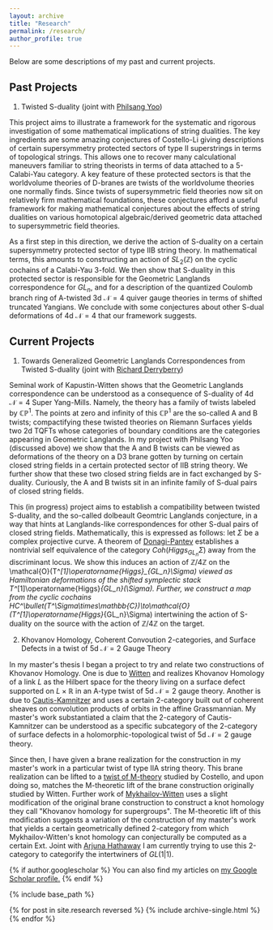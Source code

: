 ```yaml
---
layout: archive
title: "Research"
permalink: /research/
author_profile: true
---
```





Below are some descriptions of my past and current projects. 

Past Projects
------
1. Twisted S-duality (joint with [Philsang Yoo](https://sites.google.com/site/philsangyoo/))

This project aims to illustrate a framework for the systematic and rigorous investigation of some mathematical implications of string dualities. The key ingredients are some amazing conjectures of Costello-Li giving descriptions of certain supersymmetry protected sectors of type II superstrings in terms of topological strings. This allows one to recover many calculational maneuvers familiar to string theorists in terms of data attached to a 5-Calabi-Yau category.  A key feature of these protected sectors is that the worldvolume theories of D-branes are twists of the worldvolume theories one normally finds. Since twists of supersymmetric field theories now sit on relatively firm mathematical foundations, these conjectures afford a useful framework for making mathematical conjectures about the effects of string dualities on various homotopical algebraic/derived geometric data attached to supersymmetric field theories. 

As a first step in this direction, we derive the action of S-duality on a certain supersymmetry protected sector of type IIB string theory. In mathematical terms, this amounts to constructing an action of $SL_2(\mathbb{Z})$ on the cyclic cochains of a Calabi-Yau 3-fold. We then show that S-duality in this protected sector is responsible for the Geometric Langlands correspondence for $GL_n$, and for a description of the quantized Coulomb branch ring of A-twisted 3d $\mathcal{N}=4$ quiver gauge theories in terms of shifted truncated Yangians. We conclude with some conjectures about other S-dual deformations of 4d $\mathcal{N}=4$ that our framework suggests.

Current Projects
------
1. Towards Generalized Geometric Langlands Correspondences from Twisted S-duality (joint with [Richard Derryberry](https://www.perimeterinstitute.ca/people/richard-derryberry))

Seminal work of Kapustin-Witten shows that the Geometric Langlands correspondence can be understood as a consequence of S-duality of 4d $\mathcal{N}=4$ Super Yang-Mills. Namely, the theory has a family of twists labeled by $\mathbb{CP}^1$. The points at zero and infinity of this $\mathbb{CP}^1$ are the so-called A and B twists; compactifying these twisted theories on Riemann Surfaces yields two 2d TQFTs whose categories of boundary conditions are the categories appearing in Geometric Langlands. In my project with Philsang Yoo (discussed above) we show that the A and B twists can be viewed as deformations of the theory on a D3 brane gotten by turning on certain closed string fields in a certain protected sector of IIB string theory. We further show that these two closed string fields are in fact exchanged by S-duality. Curiously, the A and B twists sit in an infinite family of S-dual pairs of closed string fields.

This (in progress) project aims to establish a compatibility between twisted S-duality, and the so-called dolbeault Geomtric Langlands conjecture, in a way that hints at Langlands-like correspondences for other S-dual pairs of closed string fields. Mathematically, this is expressed as follows: let $\Sigma$ be a complex projective curve. A theorem of [Donagi-Pantev](https://arxiv.org/abs/math/0604617) establishes a nontrivial self equivalence of the category $Coh(Higgs_{GL_n}\Sigma)$ away from the discriminant locus. We show this induces an action of $\mathbb{Z}/4\mathbb{Z}$ on the \mathcal{O}(T^*[1]\operatorname{Higgs}_{GL_n}\Sigma) viewed as Hamiltonian deformations of the shifted symplectic stack T^*[1]\operatorname{Higgs}_{GL_n}(\Sigma). Further, we construct a map from the cyclic cochains HC^\bullet(T^*\Sigma\times\mathbb{C})\to\mathcal{O}(T^*[1]\operatorname{Higgs}_{GL_n}\Sigma) intertwining the action of S-duality on the source with the action of $\mathbb{Z}/4\mathbb{Z}$ on the target. 

2. Khovanov Homology, Coherent Convoution 2-categories, and Surface Defects in a twist of 5d $\mathcal{N}=2$ Gauge Theory

In my master's thesis I began a project to try and relate two constructions of Khovanov Homology. One is due to [Witten](https://arxiv.org/abs/1101.3216) and realizes Khovanov Homology of a link $L$ as the Hilbert space for the theory living on a surface defect supported on $L\times\mathbb{R}$ in an A-type twist of 5d $\mathcal{N}=2$ gauge theory. Another is due to [Cautis-Kamnitzer](https://arxiv.org/abs/math/0701194) and uses a certain 2-category built out of coherent sheaves on convolution products of orbits in the affine Grassmannian. My master's work substantiated a claim that the 2-category of Cautis-Kamnitzer can be understood as a specific subcategory of the 2-category of surface defects in a holomorphic-topological twist of 5d $\mathcal{N}=2$ gauge theory.

Since then, I have given a brane realization for the construction in my master's work in a particular twist of type IIA string theory. This brane realization can be lifted to a [twist of M-theory](https://arxiv.org/abs/1610.04144) studied by Costello, and upon doing so, matches the M-theoretic lift of the brane construction originally studied by Witten. Further work of [Mykhailov-Witten](https://arxiv.org/abs/1410.1175) uses a slight modification of the original brane construction to construct a knot homology they call "Khovanov homology for supergroups". The M-theoretic lift of this modification suggests a variation of the construction of my master's work that yields a certain geometrically defined 2-category from which Mykhailov-Witten's knot homology can conjecturally be computed as a certain Ext. Joint with [Arjuna Hathaway](https://pages.uoregon.edu/jayh/) I am currently trying to use this 2-category to categorify the intertwiners of $GL(1|1)$.



{% if author.googlescholar %}
  You can also find my articles on <u><a href="{{author.googlescholar}}">my Google Scholar profile</a>.</u>
{% endif %}

{% include base_path %}

{% for post in site.research reversed %}
  {% include archive-single.html %}
{% endfor %}
